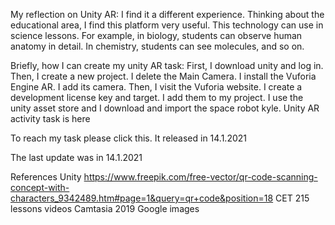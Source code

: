 My reflection on Unity AR:
I find it a different experience. Thinking about the educational area, I find this platform very useful. This technology can use in science lessons. For example, in biology, students can observe human anatomy in detail. In chemistry, students can see molecules, and so on.

Briefly, how I can create my unity AR task:
First, I download unity and log in. Then, I create a new project. I delete the Main Camera. I install the Vuforia Engine AR. I add its camera. Then, I visit the Vuforia website. I create a development license key and target. I add them to my project. I use the unity asset store and I download and import the space robot kyle.
Unity AR activity task is here
 
To reach my task please click this.
It released in 14.1.2021

The last update was in 14.1.2021

References
Unity
https://www.freepik.com/free-vector/qr-code-scanning-concept-with-characters_9342489.htm#page=1&query=qr+code&position=18
CET 215 lessons videos
Camtasia 2019
Google images
